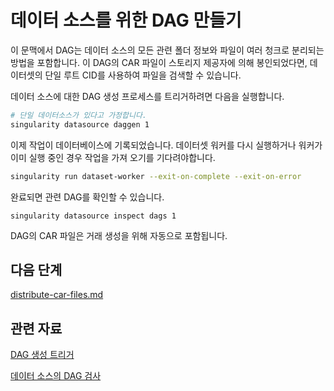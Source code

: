 # 데이터 소스를 위한 DAG 만들기

이 문맥에서 DAG는 데이터 소스의 모든 관련 폴더 정보와 파일이 여러 청크로 분리되는 방법을 포함합니다. 이 DAG의 CAR 파일이 스토리지 제공자에 의해 봉인되었다면, 데이터셋의 단일 루트 CID를 사용하여 파일을 검색할 수 있습니다.

데이터 소스에 대한 DAG 생성 프로세스를 트리거하려면 다음을 실행합니다.

```sh
# 단일 데이터소스가 있다고 가정합니다.
singularity datasource daggen 1
```

이제 작업이 데이터베이스에 기록되었습니다. 데이터셋 워커를 다시 실행하거나 워커가 이미 실행 중인 경우 작업을 가져 오기를 기다려야합니다.

```sh
singularity run dataset-worker --exit-on-complete --exit-on-error
```

완료되면 관련 DAG를 확인할 수 있습니다.

```
singularity datasource inspect dags 1
```

DAG의 CAR 파일은 거래 생성을 위해 자동으로 포함됩니다.

## 다음 단계

[distribute-car-files.md](../content-distribution/distribute-car-files.md "언급")

## 관련 자료

[DAG 생성 트리거](../cli-reference/datasource/daggen.md)

[데이터 소스의 DAG 검사](../cli-reference/datasource/inspect/dags.md)